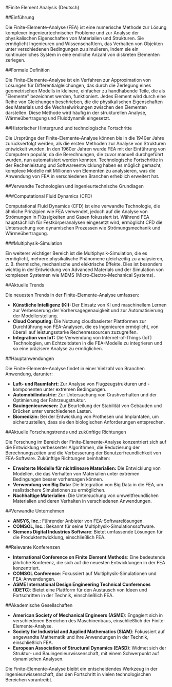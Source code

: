 #Finite Element Analysis (Deutsch)

##Einführung

Die Finite-Elemente-Analyse (FEA) ist eine numerische Methode zur Lösung komplexer ingenieurtechnischer Probleme und zur Analyse der physikalischen Eigenschaften von Materialien und Strukturen. Sie ermöglicht Ingenieuren und Wissenschaftlern, das Verhalten von Objekten unter verschiedenen Bedingungen zu simulieren, indem sie ein kontinuierliches System in eine endliche Anzahl von diskreten Elementen zerlegen.

##Formale Definition

Die Finite-Elemente-Analyse ist ein Verfahren zur Approximation von Lösungen für Differentialgleichungen, das durch die Zerlegung eines geometrischen Modells in kleinere, einfacher zu handhabende Teile, die als "Elemente" bezeichnet werden, funktioniert. Jedes Element wird durch eine Reihe von Gleichungen beschrieben, die die physikalischen Eigenschaften des Materials und die Wechselwirkungen zwischen den Elementen darstellen. Diese Methode wird häufig in der strukturellen Analyse, Wärmeübertragung und Fluiddynamik eingesetzt.

##Historischer Hintergrund und technologische Fortschritte

Die Ursprünge der Finite-Elemente-Analyse können bis in die 1940er Jahre zurückverfolgt werden, als die ersten Methoden zur Analyse von Strukturen entwickelt wurden. In den 1960er Jahren wurde FEA mit der Einführung von Computern populär, da die Berechnungen, die zuvor manuell durchgeführt wurden, nun automatisiert werden konnten. Technologische Fortschritte in der Rechenleistung und Softwareentwicklung haben es möglich gemacht, komplexe Modelle mit Millionen von Elementen zu analysieren, was die Anwendung von FEA in verschiedenen Branchen erheblich erweitert hat.

##Verwandte Technologien und ingenieurtechnische Grundlagen

###Computational Fluid Dynamics (CFD)

Computational Fluid Dynamics (CFD) ist eine verwandte Technologie, die ähnliche Prinzipien wie FEA verwendet, jedoch auf die Analyse von Strömungen in Flüssigkeiten und Gasen fokussiert ist. Während FEA hauptsächlich für Festkörperanalysen eingesetzt wird, ermöglicht CFD die Untersuchung von dynamischen Prozessen wie Strömungsmechanik und Wärmeübertragung.

###Multiphysik-Simulation

Ein weiterer wichtiger Bereich ist die Multiphysik-Simulation, die es ermöglicht, mehrere physikalische Phänomene gleichzeitig zu analysieren, z. B. thermische, mechanische und elektrische Effekte. Dies ist besonders wichtig in der Entwicklung von Advanced Materials und der Simulation von komplexen Systemen wie MEMS (Micro-Electro-Mechanical Systems).

##Aktuelle Trends

Die neuesten Trends in der Finite-Elemente-Analyse umfassen:

- **Künstliche Intelligenz (KI):** Der Einsatz von KI und maschinellem Lernen zur Verbesserung der Vorhersagegenauigkeit und zur Automatisierung der Modellerstellung.
- **Cloud Computing:** Die Nutzung cloudbasierter Plattformen zur Durchführung von FEA-Analysen, die es Ingenieuren ermöglicht, von überall auf leistungsstarke Rechenressourcen zuzugreifen.
- **Integration von IoT:** Die Verwendung von Internet-of-Things (IoT) Technologien, um Echtzeitdaten in die FEA-Modelle zu integrieren und so eine präzisere Analyse zu ermöglichen.

##Hauptanwendungen

Die Finite-Elemente-Analyse findet in einer Vielzahl von Branchen Anwendung, darunter:

- **Luft- und Raumfahrt:** Zur Analyse von Flugzeugstrukturen und -komponenten unter extremen Bedingungen.
- **Automobilindustrie:** Zur Untersuchung von Crashverhalten und der Optimierung der Fahrzeugstruktur.
- **Bauingenieurwesen:** Zur Beurteilung der Stabilität von Gebäuden und Brücken unter verschiedenen Lasten.
- **Biomedizin:** Bei der Entwicklung von Prothesen und Implantaten, um sicherzustellen, dass sie den biologischen Anforderungen entsprechen.

##Aktuelle Forschungstrends und zukünftige Richtungen

Die Forschung im Bereich der Finite-Elemente-Analyse konzentriert sich auf die Entwicklung verbesserter Algorithmen, die Reduzierung der Berechnungszeiten und die Verbesserung der Benutzerfreundlichkeit von FEA-Software. Zukünftige Richtungen beinhalten:

- **Erweiterte Modelle für nichtlineare Materialien:** Die Entwicklung von Modellen, die das Verhalten von Materialien unter extremen Bedingungen besser vorhersagen können.
- **Verwendung von Big Data:** Die Integration von Big Data in die FEA, um realistischere Simulationen zu ermöglichen.
- **Nachhaltige Materialien:** Die Untersuchung von umweltfreundlichen Materialien und deren Verhalten in verschiedenen Anwendungen.

##Verwandte Unternehmen

- **ANSYS, Inc.**: Führender Anbieter von FEA-Softwarelösungen.
- **COMSOL, Inc.**: Bekannt für seine Multiphysik-Simulationssoftware.
- **Siemens Digital Industries Software**: Bietet umfassende Lösungen für die Produktentwicklung, einschließlich FEA.

##Relevante Konferenzen

- **International Conference on Finite Element Methods**: Eine bedeutende jährliche Konferenz, die sich auf die neuesten Entwicklungen in der FEA konzentriert.
- **COMSOL Conference**: Fokussiert auf Multiphysik-Simulationen und FEA-Anwendungen.
- **ASME International Design Engineering Technical Conferences (IDETC)**: Bietet eine Plattform für den Austausch von Ideen und Fortschritten in der Technik, einschließlich FEA.

##Akademische Gesellschaften

- **American Society of Mechanical Engineers (ASME)**: Engagiert sich in verschiedenen Bereichen des Maschinenbaus, einschließlich der Finite-Elemente-Analyse.
- **Society for Industrial and Applied Mathematics (SIAM)**: Fokussiert auf angewandte Mathematik und ihre Anwendungen in der Technik, einschließlich FEA.
- **European Association of Structural Dynamics (EASD)**: Widmet sich der Struktur- und Bauingenieurwissenschaft, mit einem Schwerpunkt auf dynamischen Analysen. 

Die Finite-Elemente-Analyse bleibt ein entscheidendes Werkzeug in der Ingenieurwissenschaft, das den Fortschritt in vielen technologischen Bereichen vorantreibt.
